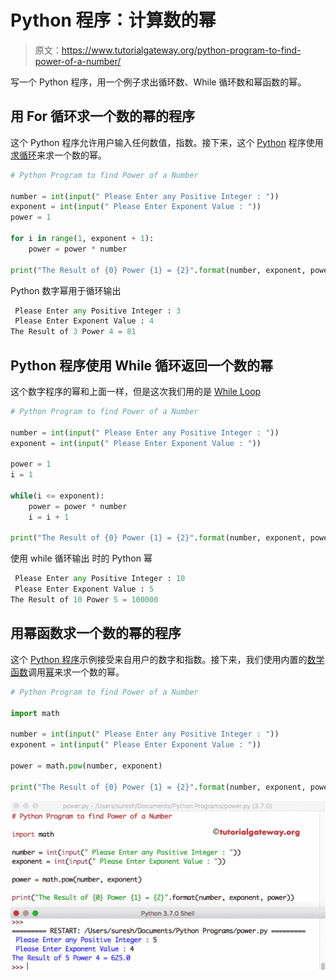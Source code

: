 # Python 程序：计算数的幂

> 原文：<https://www.tutorialgateway.org/python-program-to-find-power-of-a-number/>

写一个 Python 程序，用一个例子求出循环数、While 循环数和幂函数的幂。

## 用 For 循环求一个数的幂的程序

这个 Python 程序允许用户输入任何数值，指数。接下来，这个 [Python](https://www.tutorialgateway.org/python-tutorial/) 程序使用[求循环](https://www.tutorialgateway.org/python-for-loop/)来求一个数的幂。

```py
# Python Program to find Power of a Number

number = int(input(" Please Enter any Positive Integer : "))
exponent = int(input(" Please Enter Exponent Value : "))
power = 1

for i in range(1, exponent + 1):
    power = power * number

print("The Result of {0} Power {1} = {2}".format(number, exponent, power))
```

Python 数字幂用于循环输出

```py
 Please Enter any Positive Integer : 3
 Please Enter Exponent Value : 4
The Result of 3 Power 4 = 81
```

## Python 程序使用 While 循环返回一个数的幂

这个数字程序的幂和上面一样，但是这次我们用的是 [While Loop](https://www.tutorialgateway.org/python-while-loop/)

```py
# Python Program to find Power of a Number

number = int(input(" Please Enter any Positive Integer : "))
exponent = int(input(" Please Enter Exponent Value : "))

power = 1
i = 1

while(i <= exponent):
    power = power * number
    i = i + 1

print("The Result of {0} Power {1} = {2}".format(number, exponent, power))
```

使用 while 循环输出 时的 Python 幂

```py
 Please Enter any Positive Integer : 10
 Please Enter Exponent Value : 5
The Result of 10 Power 5 = 100000
```

## 用幂函数求一个数的幂的程序

这个 [Python 程序](https://www.tutorialgateway.org/python-programming-examples/)示例接受来自用户的数字和指数。接下来，我们使用内置的[数学函数](https://www.tutorialgateway.org/python-math-functions/)调用[幂](https://www.tutorialgateway.org/python-pow/)来求一个数的幂。

```py
# Python Program to find Power of a Number

import math

number = int(input(" Please Enter any Positive Integer : "))
exponent = int(input(" Please Enter Exponent Value : "))

power = math.pow(number, exponent)

print("The Result of {0} Power {1} = {2}".format(number, exponent, power))

```

![Python Program to find Power of a Number 3](img/74df4093ed7ad9aec5d1cd9e55e98a04.png)